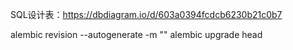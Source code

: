 SQL设计表：https://dbdiagram.io/d/603a0394fcdcb6230b21c0b7

alembic revision --autogenerate -m ""
alembic upgrade head